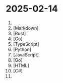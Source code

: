 # 2025-02-14

1. [](https://github.comundefined "A curated and opinionated list of resources for Chief Technology Officers, with the emphasis on startups") 
2. [](https://github.comundefined "Master programming by recreating your favorite technologies from scratch.") [Markdown]
3. [](https://github.comundefined "An open source payments switch written in Rust to make payments fast, reliable and affordable") [Rust]
4. [](https://github.comundefined "The Go programming language") [Go]
5. [](https://github.comundefined "Scira (Formerly MiniPerplx) is a minimalistic AI-powered search engine that helps you find information on the internet. Powered by Vercel AI SDK! Search with models like Grok 2.0.") [TypeScript]
6. [](https://github.comundefined "No-code LLM Platform to launch APIs and ETL Pipelines to structure unstructured documents") [Python]
7. [](https://github.comundefined "Fast, easy and reliable testing for anything that runs in a browser.") [JavaScript]
8. [](https://github.comundefined "💯Go Struct and Field validation, including Cross Field, Cross Struct, Map, Slice and Array diving") [Go]
9. [](https://github.comundefined "Python tool for converting files and office documents to Markdown.") [HTML]
10. [](https://github.comundefined "5D Diplomacy With Multiverse Time Travel") [C#]
11. [](https://github.comundefined "坚持分享 GitHub 上高质量、有趣实用的开源技术教程、开发者工具、编程网站、技术资讯。A list cool, interesting projects of GitHub.") 
